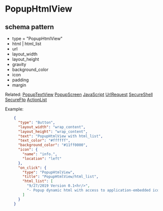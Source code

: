 # PopupHtmlView
## schema pattern

* type = "PopupHtmlView"
* html | html_list
* url
* layout_width
* layout_height
* gravity
* background_color
* icon
* padding 
* margin

Related:
[PopupTextView](PopupTextView.md) 
[PopupScreen](PopupScreen.md) 
[JavaScript](JavaScript.md) 
[UrlRequest](UrlRequest.md) 
[SecureShell](SecureShell.md) 
[SecureFtp](SecureFtp.md) 
[ActionList](ActionList.md) 


Example:
```json
    {
      "type": "Button",
      "layout_width": "wrap_content",
      "layout_height": "wrap_content",
      "text": "PopupHtmlView with html_list",
      "text_color": "#ffffff",
      "background_color": "#11ff0000",
      "icon": {
        "name": "info.",
        "location": "left"
      },
      "on_click": {
        "type": "PopupHtmlView",
        "title": "PopupHtmlView/html_list",
        "html_list": [
          "9/27/2019 Version 0.1<hr/>",
          "- Popup dynamic html with access to application-embedded icons [<img src='info.jpg'>]"
        ]
      }
    }
```

